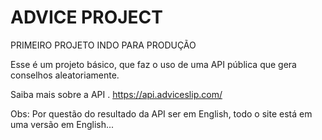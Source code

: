 # ADVICE PROJECT
PRIMEIRO PROJETO INDO PARA PRODUÇÃO

Esse é um projeto básico, que faz o uso de uma API pública que gera conselhos aleatoriamente.

Saiba mais sobre a API . https://api.adviceslip.com/

Obs: Por questão do resultado da API ser em English, todo o site está em uma versão em English...
